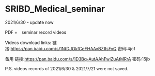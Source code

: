 # SRIBD_Medical_seminar
2021\6\30 - update now

PDF +　seminar record videos 

Videos download links: 
链接:https://pan.baidu.com/s/1NtDJOkfCeFHAAvBZIfsFvQ  密码:4jcf

备用
链接:https://pan.baidu.com/s/1D3Bq-AutAAhFwlZuAtMRrA  密码:15jb

P.S. videos records of 2021/6/30 & 2021/7/21 were not saved. 
